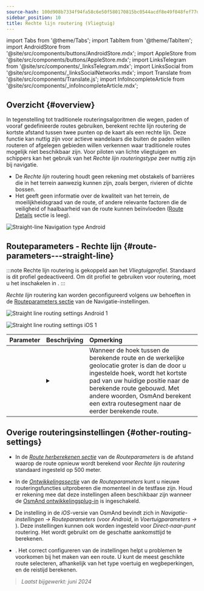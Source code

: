 ```yaml
---
source-hash: 100d908b7334f94fa58c6e50f580170815bc0544acdf8e49f048fef77daafbc2
sidebar_position: 10
title: Rechte lijn routering (Vliegtuig)
---
```

import Tabs from '@theme/Tabs';
import TabItem from '@theme/TabItem';
import AndroidStore from '@site/src/components/buttons/AndroidStore.mdx';
import AppleStore from '@site/src/components/buttons/AppleStore.mdx';
import LinksTelegram from '@site/src/components/_linksTelegram.mdx';
import LinksSocial from '@site/src/components/_linksSocialNetworks.mdx';
import Translate from '@site/src/components/Translate.js';
import InfoIncompleteArticle from '@site/src/components/_infoIncompleteArticle.mdx';


<InfoIncompleteArticle/>


## Overzicht {#overview}

In tegenstelling tot traditionele routeringsalgoritmen die wegen, paden of vooraf gedefinieerde routes gebruiken, berekent rechte lijn routering de kortste afstand tussen twee punten op de kaart als een rechte lijn. Deze functie kan nuttig zijn voor actieve wandelaars die buiten de paden willen routeren of afgelegen gebieden willen verkennen waar traditionele routes mogelijk niet beschikbaar zijn. Voor piloten van lichte vliegtuigen en schippers kan het gebruik van het *Rechte lijn routeringstype* zeer nuttig zijn bij navigatie.

<!-- ![Straight line Navigation example Android 1](@site/static/img/navigation/routing/straight_line_routing_andr_1.png) ![Straight line Navigation example Android 1](@site/static/img/navigation/routing/straight_line_routing_andr_2.png) -->

- De *Rechte lijn* routering houdt geen rekening met obstakels of barrières die in het terrein aanwezig kunnen zijn, zoals bergen, rivieren of dichte bossen.
- Het geeft geen informatie over de kwaliteit van het terrein, de moeilijkheidsgraad van de route, of andere relevante factoren die de veiligheid of haalbaarheid van de route kunnen beïnvloeden ([Route Details](../setup/route-details.md) sectie is leeg).

![Straight-line Navigation type Android](@site/static/img/navigation/routing/straight_line_routing_andr.png)


## Routeparameters - Rechte lijn {#route-parameters---straight-line}

:::note
Rechte lijn routering is gekoppeld aan het *Vliegtuigprofiel*. Standaard is dit profiel gedeactiveerd. Om dit profiel te gebruiken voor routering, moet u het inschakelen in *<Translate android="true" ids="shared_string_menu,shared_string_settings,application_profiles"/>*.
:::

*Rechte lijn* routering kan worden geconfigureerd volgens uw behoeften in de [Routeparameters sectie](../guidance/navigation-settings.md#route-parameters) van de Navigatie-instellingen.

<Tabs groupId="operating-systems" queryString="current-os">

<TabItem value="android" label="Android">

![Straight line routing settings Android 1](@site/static/img/navigation/routing/aircraft_routing_andr.png)

</TabItem>

<TabItem value="ios" label="iOS">

![Straight line routing settings iOS 1](@site/static/img/navigation/routing/straight_line_ios.png)

</TabItem>

</Tabs>

| Parameter | Beschrijving | Opmerking |
|:------------|:---------------|:---------------|
| *<Translate android="true" ids="recalc_angle_dialog_title"/>* | <details><summary> <Translate android="true" ids="recalc_angle_dialog_descr"/> </summary>![Straight line recalculation Android](@site/static/img/navigation/routing/straight_line_recalculation_andr.png) </details> | Wanneer de hoek tussen de berekende route en de werkelijke geolocatie groter is dan de door u ingestelde hoek, wordt het kortste pad van uw huidige positie naar de berekende route gebouwd. Met andere woorden, OsmAnd berekent een extra routesegment naar de eerder berekende route. |


## Overige routeringsinstellingen {#other-routing-settings}

- In de [*Route herberekenen sectie*](../../navigation/guidance/navigation-settings.md#recalculate-route) van de *Routeparameters* is de afstand waarop de route opnieuw wordt berekend voor *Rechte lijn routering* standaard ingesteld op 500 meter.

- In de [*Ontwikkelingssectie*](../guidance/navigation-settings.md#development-settings) van de *Routeparameters* kunt u nieuwe routeringsfuncties uitproberen die momenteel in de testfase zijn. Houd er rekening mee dat deze instellingen alleen beschikbaar zijn wanneer de [OsmAnd ontwikkelingsplug-in](../../plugins/development.md) is ingeschakeld.

- De instelling *[<Translate ios="true" ids="road_speeds"/>](../guidance/navigation-settings.md#road-speeds)* in de *iOS*-versie van OsmAnd bevindt zich in *Navigatie-instellingen → Routeparameters* (voor *Android*, in *Voertuigparameters → [<Translate android="true" ids="default_speed_setting_title"/>](../guidance/navigation-settings.md#default-speed--road-speeds)*). Deze instellingen kunnen ook worden ingesteld voor *Direct-naar-punt* routering. Het wordt gebruikt om de geschatte aankomsttijd te berekenen.

- *[<Translate ios="true" ids="vehicle_parameters"/>](../guidance/navigation-settings.md#vehicle-parameters)*. Het correct configureren van de instellingen helpt u problemen te voorkomen bij het maken van een route. U kunt de meest geschikte route selecteren, afhankelijk van het type voertuig en wegbeperkingen, en de reistijd berekenen.

> *Laatst bijgewerkt: juni 2024*